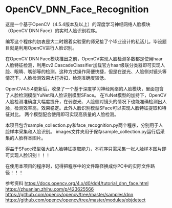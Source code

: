 # OpenCV_DNN_Face_Recognition
这是一个基于OpenCV（4.5.4版本及以上）的深度学习神经网络人脸模块（OpenCV DNN Face）的实时人脸识别程序。

编写这个程序的初衷是大二时跟着实验室的师兄接了个毕业设计的私活儿，毕设题目就是利用OpenCV进行人脸识别。

在OpenCV DNN Face模块推出之前，OpenCV实现人脸检测多数都是使用haar人脸特征检测，利用cv2.CascadeClassifier加载官方haar级联分类器即可实现人脸、眼睛、嘴部等的检测。这种方式操作简便快捷，但是在逆光、人脸侧对镜头等情况下，人脸检测效果大打折扣，检测准确度较低。  

OpenCV4.5.4更新后，收录了一个基于深度学习神经网络的人脸模块，里面包含了人脸检测模型YuNet和人脸识别模型SFace。
在YuNet模型的加持下，OpenCV人脸检测准确度大幅度提升，在弱逆光、人脸侧对镜头的情况下也能准确检测出人脸，检测效率高，效果稳定。此外人脸识别模型SFace可以实现人脸特征提取和特征对比。
两个模型配合使用即可实现高质量的人脸检测。  

本项目包含sample_collection.py和face_recognition.py两个程序，分别用于人脸样本采集和人脸识别。
images文件夹用于保存sample_collection.py运行后采集的人脸样本图片。  

得益于SFace模型强大的人脸特征提取能力，本程序只需采集一张人脸样本图片即可实现人脸识别！！！

在使用本项目的程序时，记得把程序中的文件路径换成你PC中的实际文件路径！！！

参考资料
https://docs.opencv.org/4.x/d0/dd4/tutorial_dnn_face.html  
https://zhuanlan.zhihu.com/p/423625566  
https://github.com/opencv/opencv/tree/master/samples/dnn  
https://github.com/opencv/opencv/tree/master/modules/objdetect
